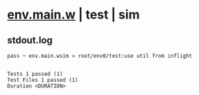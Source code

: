# [env.main.w](../../../../../../examples/tests/sdk_tests/util/env.main.w) | test | sim

## stdout.log
```log
pass ─ env.main.wsim » root/env0/test:use util from inflight
 
 
Tests 1 passed (1)
Test Files 1 passed (1)
Duration <DURATION>
```

